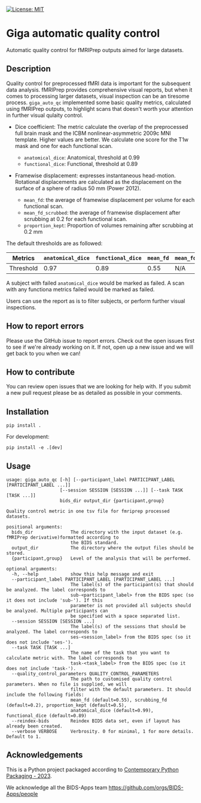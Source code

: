  [![License: MIT](https://img.shields.io/badge/License-MIT-yellow.svg)](https://opensource.org/licenses/MIT)
# Giga automatic quality control

Automatic quality control for fMRIPrep outputs aimed for large datasets.

## Description

Quality control for preprocessed fMRI data is important for the subsequent data analysis.
fMRIPrep provides comprehensive visual reports, but when it comes to processing larger datasets,
visual inspection can be an tiresome process. `giga_auto_qc` implemented some basic quality
metrics, calculated using fMRIPrep outputs, to highlight scans that doesn't worth your attention in
further visual qulaity control.

- Dice coefficient: The metric calculate the overlap of the preprocessed full brain mask and the ICBM
nonlinear-asymmetric 2009c MNI template. Higher values are better. We calculate one score for the T1w
mask and one for each functional scan.
    - `anatomical_dice`: Anatomical, threshold at 0.99
    - `functional_dice`: Functional, threshold at 0.89

- Framewise displacement: expresses instantaneous head-motion. Rotational displacements are calculated
as the displacement on the surface of a sphere of radius 50 mm (Power 2012).
    - `mean_fd`: the average of framewise displacement per volume for each functional scan.
    - `mean_fd_scrubbed`: the average of framewise displacement after scrubbing at 0.2 for each functional scan.
    - `proportion_kept`: Proportion of volumes remaining after scrubbing at 0.2 mm

The default thresholds are as followed:

| Metrics   | `anatomical_dice` | `functional_dice` | `mean_fd` | `mean_fd_scrubbed` | `proportion_kept` |
|-----------|-------------------|-------------------|-----------|--------------------|-------------------|
| Threshold | 0.97              | 0.89              | 0.55      | N/A                | 0.5               |

A subject with failed `anatomical_dice` would be marked as failed.
A scan with any functiona metrics failed would be marked as failed.

Users can use the report as is to filter subjects, or perform further visual inspections.

## How to report errors

Please use the GitHub issue to report errors.
Check out the open issues first to see if we're already working on it. 
If not, open up a new issue and we will get back to you when we can!

## How to contribute

You can review open issues that we are looking for help with. 
If you submit a new pull request please be as detailed as possible in your comments. 

## Installation

```
pip install .
```

For development:
```
pip install -e .[dev]
```

## Usage

```
usage: giga_auto_qc [-h] [--participant_label PARTICIPANT_LABEL [PARTICIPANT_LABEL ...]]
                    [--session SESSION [SESSION ...]] [--task TASK [TASK ...]]
                    bids_dir output_dir {participant,group}

Quality control metric in one tsv file for fmriprep processed datasets.

positional arguments:
  bids_dir              The directory with the input dataset (e.g. fMRIPrep derivative)formatted according to
                        the BIDS standard.
  output_dir            The directory where the output files should be stored.
  {participant,group}   Level of the analysis that will be performed.

optional arguments:
  -h, --help            show this help message and exit
  --participant_label PARTICIPANT_LABEL [PARTICIPANT_LABEL ...]
                        The label(s) of the participant(s) that should be analyzed. The label corresponds to
                        sub-<participant_label> from the BIDS spec (so it does not include 'sub-'). If this
                        parameter is not provided all subjects should be analyzed. Multiple participants can
                        be specified with a space separated list.
  --session SESSION [SESSION ...]
                        The label(s) of the sessions that should be analyzed. The label corresponds to
                        ses-<session_label> from the BIDS spec (so it does not include 'ses-').
  --task TASK [TASK ...]
                        The name of the task that you want to calculate metric with. The label corresponds to
                        task-<task_label> from the BIDS spec (so it does not include 'task-').
  --quality_control_parameters QUALITY_CONTROL_PARAMETERS
                        The path to customised quality control parameters. When no file is supplied, we will 
                        filter with the default parameters. It should include the following fields: 
                        mean_fd (default=0.55), scrubbing_fd (default=0.2), proportion_kept (default=0.5), 
                        anatomical_dice (default=0.99), functional_dice (default=0.89)
  --reindex-bids        Reindex BIDS data set, even if layout has already been created.
  --verbose VERBOSE     Verbrosity. 0 for minimal, 1 for more details. Default to 1.
```

## Acknowledgements

This is a Python project packaged according to [Contemporary Python Packaging - 2023][].

We acknowledge all the BIDS-Apps team
https://github.com/orgs/BIDS-Apps/people

[Contemporary Python Packaging - 2023]: https://effigies.gitlab.io/posts/python-packaging-2023/
